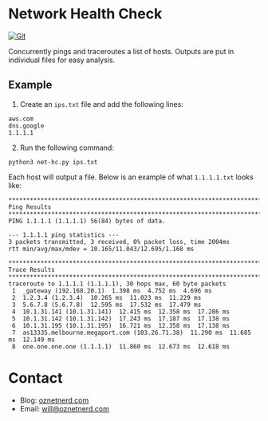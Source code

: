 # Network Health Check

[![Git](https://app.soluble.cloud/api/v1/public/badges/6cf6e9cf-e451-4fee-b86f-416f6f8bdf0b.svg?orgId=401166500955)](https://app.soluble.cloud/repos/details/github.com/oznetnerd/network-health-check?orgId=401166500955)  

Concurrently pings and traceroutes a list of hosts. Outputs are put in individual files for easy analysis.

## Example

1. Create an `ips.txt` file and add the following lines:

```
aws.com
dns.google
1.1.1.1
```

2. Run the following command:

```python3 net-hc.py ips.txt```

Each host will output a file. Below is an example of what `1.1.1.1.txt` looks like: 

```
****************************************************************************************************
Ping Results
****************************************************************************************************
PING 1.1.1.1 (1.1.1.1) 56(84) bytes of data.

--- 1.1.1.1 ping statistics ---
3 packets transmitted, 3 received, 0% packet loss, time 2004ms
rtt min/avg/max/mdev = 10.165/11.043/12.695/1.168 ms

****************************************************************************************************
Trace Results
****************************************************************************************************
traceroute to 1.1.1.1 (1.1.1.1), 30 hops max, 60 byte packets
 1  _gateway (192.168.20.1)  1.398 ms  4.752 ms  4.696 ms
 2  1.2.3.4 (1.2.3.4)  10.265 ms  11.023 ms  11.229 ms
 3  5.6.7.8 (5.6.7.8)  12.595 ms  17.532 ms  17.479 ms
 4  10.1.31.141 (10.1.31.141)  12.415 ms  12.358 ms  17.286 ms
 5  10.1.31.142 (10.1.31.142)  17.243 ms  17.187 ms  17.138 ms
 6  10.1.31.195 (10.1.31.195)  16.721 ms  12.358 ms  17.138 ms
 7  as13335.melbourne.megaport.com (103.26.71.38)  11.290 ms  11.685 ms  12.149 ms
 8  one.one.one.one (1.1.1.1)  11.860 ms  12.673 ms  12.618 ms
```

# Contact

* Blog: [oznetnerd.com](https://oznetnerd.com)
* Email: will@oznetnerd.com